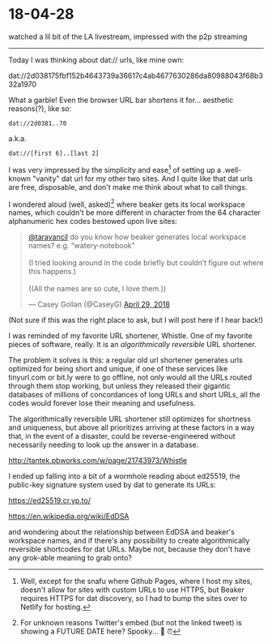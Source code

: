 # 18-04-28

watched a lil bit of the LA livestream, impressed with the p2p streaming

---

Today I was thinking about dat:// urls, like mine own:

dat://2d038175fbf152b4643739a36617c4ab4677630286da80988043f68b332a1970

What a garble! Even the browser URL bar shortens it for... aesthetic reasons(?), like so:

`dat://2d0381..70`

a.k.a.

`dat://[first 6]..[last 2]`

I was very impressed by the simplicity and ease[^1] of setting up a .well-known "vanity" dat url for my other two sites. And I quite like that dat urls are free, disposable, and don't make me think about what to call things.

I wondered aloud (well, asked)[^2] where beaker gets its local workspace names, which couldn't be more different in character from the 64 character alphanumeric hex codes bestowed upon live sites:

<blockquote class="twitter-tweet" data-lang="en" markdown="1"><p lang="en" dir="ltr"><a href="https://twitter.com/taravancil?ref_src=twsrc%5Etfw">@taravancil</a> do you know how beaker generates local workspace names? e.g. “watery-notebook”<br><br>(I tried looking around in the code briefly but couldn’t figure out where this happens.) <br><br>((All the names are so cute, I love them.))</p>&mdash; Casey Gollan (@CaseyG) <a href="https://twitter.com/CaseyG/status/990421693129809920?ref_src=twsrc%5Etfw">April 29, 2018</a></blockquote>
<script async src="https://platform.twitter.com/widgets.js" charset="utf-8"></script>

(Not sure if this was the right place to ask, but I will post here if I hear back!)

I was reminded of my favorite URL shortener, Whistle. One of my favorite pieces of software, really. It is an _algorithmically reversible_ URL shortener.

The problem it solves is this: a regular old url shortener generates urls optimized for being short and unique, if one of these services like tinyurl.com or bit.ly were to go offline, not only would all the URLs routed through them stop working, but unless they released their gigantic databases of millions of concordances of long URLs and short URLs, all the codes would forever lose their meaning and usefulness.

The algorithmically reversible URL shortener still optimizes for shortness and uniqueness, but above all prioritizes arriving at these factors in a way that, in the event of a disaster, could be reverse-engineered without necessarily needing to look up the answer in a database.

http://tantek.pbworks.com/w/page/21743973/Whistle

I ended up falling into a bit of a wormhole reading about ed25519, the public-key signature system used by dat to generate its URLs:

https://ed25519.cr.yp.to/

https://en.wikipedia.org/wiki/EdDSA

and wondering about the relationship between EdDSA and beaker's workspace names, and if there's any possibility to create algorithmically reversible shortcodes for dat URLs. Maybe not, because they don't have any grok-able meaning to grab onto?

[^1]: Well, except for the snafu where Github Pages, where I host my sites, doesn't allow for sites with custom URLs to use HTTPS, but Beaker requires HTTPS for dat discovery, so I had to bump the sites over to Netlify for hosting.

[^2]: For unknown reasons Twitter's embed (but not the linked tweet) is showing a FUTURE DATE here? Spooky... 👻 ⏰
